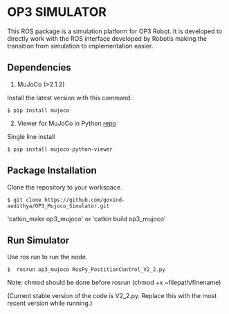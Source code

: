 # **OP3 SIMULATOR**

This ROS package is a simulation platform for OP3 Robot. It is developed to directly work with the ROS interface developed by Robotis making the transition from simulation to implementation easier.

## **Dependencies**

1. MuJoCo (>2.1.2)

Install the latest version with this command:

`$ pip install mujoco`

2. Viewer for MuJoCo in Python [repo](https://github.com/rohanpsingh/mujoco-python-viewer)

Single line install

`$ pip install mujoco-python-viewer`

## **Package Installation**

Clone the repository to your workspace.

`$ git clone https://github.com/govind-aadithya/OP3_Mujoco_Simulator.git`

'catkin_make op3_mujoco' or 'catkin build op3_mujoco'


## **Run Simulator**

Use ros run to run the node. 

`$  rosrun op3_mujoco RosPy_PostitionControl_V2_2.py`

Note: chmod should be done before rosrun (chmod +x ~filepath/finename)

(Current stable version of the code is V2_2.py. Replace this with the most recent version while running.)
